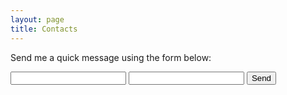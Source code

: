 ```yaml
---
layout: page
title: Contacts
---
```


Send me a quick message using the form below:
<form action="https://formspree.io/johnhicks929@gmail.com"
      method="POST">
    <input type="text" name="name">
    <input type="email" name="_replyto">
    <input type="submit" value="Send">
</form> 
